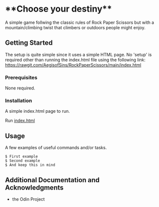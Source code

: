 <h1>**Choose your destiny**</h1>

A simple game follwing the classic rules of Rock Paper Scissors but with a mountain/climbing twist that climbers or outdoors people might enjoy. 

## Getting Started

The setup is quite simple since it uses a simple HTML page. No 'setup' is required other than running the index.html file using the following link:
https://rawgit.com/AegisofSins/RockPaperScissors/main/index.html


### Prerequisites

None required. 

### Installation

A simple index.html page to run.


Run [index.html](https://rawgit.com/AegisofSins/RockPaperScissors/main/index.html)


## Usage

A few examples of useful commands and/or tasks.

```
$ First example
$ Second example
$ And keep this in mind
```


## Additional Documentation and Acknowledgments

* the Odin Project
